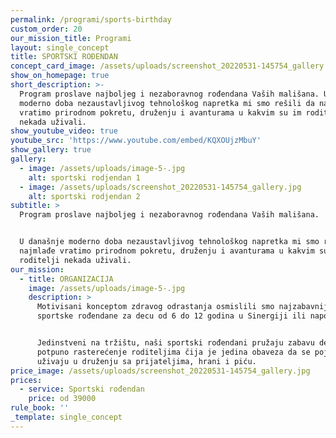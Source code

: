 ```yaml
---
permalink: /programi/sports-birthday
custom_order: 20
our_mission_title: Programi
layout: single_concept
title: SPORTSKI ROĐENDAN
concept_card_image: /assets/uploads/screenshot_20220531-145754_gallery.jpg
show_on_homepage: true
short_description: >-
  Program proslave najboljeg i nezaboravnog rođendana Vaših mališana. U današnje
  moderno doba nezaustavljivog tehnološkog napretka mi smo rešili da najmlađe
  vratimo prirodnom pokretu, druženju i avanturama u kakvim su im roditelji
  nekada uživali.
show_youtube_video: true
youtube_src: 'https://www.youtube.com/embed/KQXOUjzMbuY'
show_gallery: true
gallery:
  - image: /assets/uploads/image-5-.jpg
    alt: sportski rodjendan 1
  - image: /assets/uploads/screenshot_20220531-145754_gallery.jpg
    alt: sportski rodjendan 2
subtitle: >
  Program proslave najboljeg i nezaboravnog rođendana Vaših mališana.


  U današnje moderno doba nezaustavljivog tehnološkog napretka mi smo rešili da
  najmlađe vratimo prirodnom pokretu, druženju i avanturama u kakvim su im
  roditelji nekada uživali.
our_mission:
  - title: ORGANIZACIJA
    image: /assets/uploads/image-5-.jpg
    description: >
      Motivisani konceptom zdravog odrastanja osmislili smo najzabavnije
      sportske rođendane za decu od 6 do 12 godina u Sinergiji ili napolju. 


      Jedinstveni na tržištu, naši sportski rođendani pružaju zabavu deci i
      potpuno rasterećenje roditeljima čija je jedina obaveza da se pojave i
      uživaju u druženju sa prijateljima, hrani i piću.
price_image: /assets/uploads/screenshot_20220531-145754_gallery.jpg
prices:
  - service: Sportski rođendan
    price: od 39000
rule_book: ''
_template: single_concept
---
```



